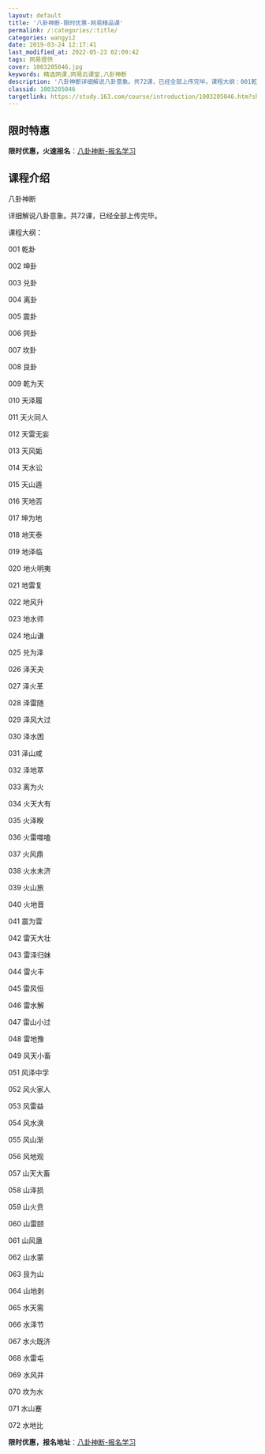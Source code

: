 ```yaml
---
layout: default
title: '八卦神断-限时优惠-网易精品课'
permalink: /:categories/:title/
categories: wangyi2
date: 2019-03-24 12:17:41
last_modified_at: 2022-05-23 02:09:42
tags: 网易提供
cover: 1003205046.jpg
keywords: 精选网课,网易云课堂,八卦神断
description: '八卦神断详细解说八卦意象。共72课，已经全部上传完毕。课程大纲：001乾卦002坤卦003兑卦004离卦005震卦006'
classid: 1003205046
targetlink: https://study.163.com/course/introduction/1003205046.htm?share=1&shareId=1025206652&utm_campaign=share&utm_medium=iphoneShare&utm_source=&utm_u=1025206652
---
```


## 限时特惠

**限时优惠，火速报名**：[八卦神断-报名学习](https://study.163.com/course/introduction/1003205046.htm?share=1&shareId=1025206652&utm_campaign=share&utm_medium=iphoneShare&utm_source=&utm_u=1025206652)

## 课程介绍

八卦神断

详细解说八卦意象。共72课，已经全部上传完毕。

课程大纲：

001 乾卦

002 坤卦

003 兑卦

004 离卦

005 震卦

006 巺卦

007 坎卦

008 艮卦

009 乾为天

010 天泽履

011 天火同人

012 天雷无妄

013 天风姤

014 天水讼

015 天山遁

016 天地否

017 坤为地

018 地天泰

019 地泽临

020 地火明夷

021 地雷复

022 地风升

023 地水师

024 地山谦

025 兑为泽

026 泽天夬

027 泽火革

028 泽雷随

029 泽风大过

030 泽水困

031 泽山咸

032 泽地萃

033 离为火

034 火天大有

035 火泽睽

036 火雷噬嗑

037 火风鼎

038 火水未济

039 火山旅

040 火地晋

041 震为雷

042 雷天大壮

043 雷泽归妹

044 雷火丰

045 雷风恒

046 雷水解

047 雷山小过

048 雷地豫

049 风天小畜

051 风泽中孚

052 风火家人

053 风雷益

054 风水涣

055 风山渐

056 风地观

057 山天大畜

058 山泽损

059 山火贲

060 山雷颐

061 山风蛊

062 山水蒙

063 艮为山

064 山地剥

065 水天需

066 水泽节

067 水火既济

068 水雷屯

069 水风井

070 坎为水

071 水山蹇

072 水地比

**限时优惠，报名地址**：[八卦神断-报名学习](https://study.163.com/course/introduction/1003205046.htm?share=1&shareId=1025206652&utm_campaign=share&utm_medium=iphoneShare&utm_source=&utm_u=1025206652)

